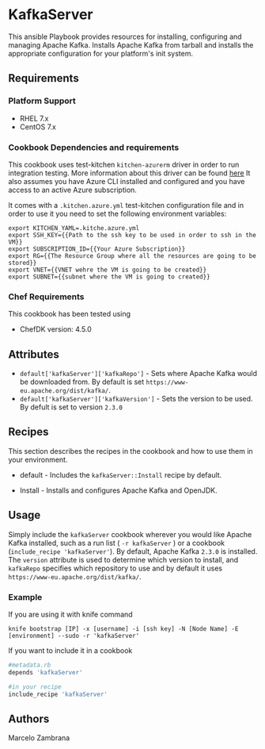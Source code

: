 # KafkaServer

This ansible Playbook provides resources for installing, configuring and managing Apache Kafka. Installs Apache Kafka from tarball and installs the appropriate configuration for your platform's init system.

## Requirements

### Platform Support

- RHEL 7.x
- CentOS 7.x

### Cookbook Dependencies and requirements

This cookbook uses test-kitchen `kitchen-azurerm` driver in order to run integration testing. More information about this driver can be found [here](https://github.com/test-kitchen/kitchen-azurerm)
It also assumes you have Azure CLI installed and configured and you have access to an active Azure subscription.

It comes with a `.kitchen.azure.yml` test-kitchen configuration file and in order to use it you need to set the following environment variables:

```ssh
export KITCHEN_YAML=.kitche.azure.yml
export SSH_KEY={{Path to the ssh key to be used in order to ssh in the VM}}
export SUBSCRIPTION_ID={{Your Azure Subscription}}
export RG={{The Resource Group where all the resources are going to be stored}}
export VNET={{VNET wehre the VM is going to be created}}
export SUBNET={{subnet where the VM is going to created}}
```

### Chef Requirements

This cookbook has been tested using

- ChefDK version: 4.5.0

## Attributes

- `default['kafkaServer']['kafkaRepo']` - Sets where Apache Kafka would be downloaded from. By default is set `https://www-eu.apache.org/dist/kafka/`.
- `default['kafkaServer']['kafkaVersion']` - Sets the version to be used. By defult is set to version `2.3.0`

## Recipes

This section describes the recipes in the cookbook and how to use them in your environment.

- default - Includes the `kafkaServer::Install` recipe by default.

- Install - Installs and configures Apache Kafka and OpenJDK.

## Usage

Simply include the `kafkaServer` cookbook wherever you would like Apache Kafka installed, such as a run list ( `-r kafkaServer` ) or a cookbook (`include_recipe 'kafkaServer'`). By default, Apache Kafka `2.3.0` is installed. The `version` attribute is used to determine which version to install, and `kafkaRepo` specifies which repository to use and by default it uses `https://www-eu.apache.org/dist/kafka/`.

### Example

If you are using it with knife command

```ssh
knife bootstrap [IP] -x [username] -i [ssh key] -N [Node Name] -E [environment] --sudo -r 'kafkaServer'
```

If you want to include it in a cookbook

```ruby
#metadata.rb
depends 'kafkaServer'

#in your recipe
include_recipe 'kafkaServer'
```

## Authors

Marcelo Zambrana
